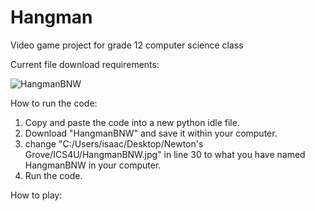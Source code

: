 # Hangman
Video game project for grade 12 computer science class

Current file download requirements:

![HangmanBNW](https://github.com/isaachsu1/Hangman/assets/114429838/1080d25a-1f66-4808-a94c-6b0351c86f1c)

How to run the code:
1. Copy and paste the code into a new python idle file.
2. Download "HangmanBNW" and save it within your computer.
3. change "C:/Users/isaac/Desktop/Newton's Grove/ICS4U/HangmanBNW.jpg" in line 30 to what you have named HangmanBNW in your computer.
4. Run the code.


How to play:
